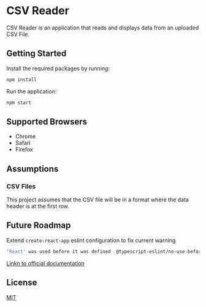 # CSV Reader

CSV Reader is an application that reads and displays data from an uploaded CSV File.

## Getting Started

Install the required packages by running:
```bash
npm install
```
Run the application:
```bash
npm start
```

## Supported Browsers
- Chrome
- Safari
- Firefox

## Assumptions
### CSV Files
This project assumes that the CSV file will be in a format where the data header is at the first row.

## Future Roadmap
Extend `create-react-app` eslint configuration to fix current warning
```bash
'React' was used before it was defined  @typescript-eslint/no-use-before-define
```
[Linkn to official documentation](https://create-react-app.dev/docs/setting-up-your-editor/#experimental-extending-the-eslint-config)
## License
[MIT](https://choosealicense.com/licenses/mit/)